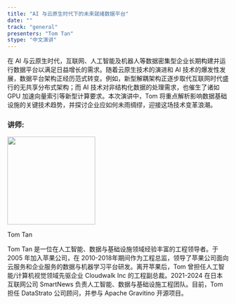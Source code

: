 ```yaml
---
title: "AI 与云原生时代下的未来就绪数据平台"
date: ""
track: "general"
presenters: "Tom Tan"
stype: "中文演讲"
---
```


在 AI 与云原生时代，互联网、人工智能及机器人等数据密集型企业长期构建并运行数据平台以满足日益增长的需求。随着云原生技术的演进和 AI 技术的爆发性发展，数据平台架构正经历范式转变。例如，新型解耦架构正逐步取代互联网时代盛行的无共享分布式架构；而 AI 技术对非结构化数据的处理需求，也催生了诸如 GPU 加速向量索引等新型计算要求。本次演讲中，Tom 将重点解析影响数据基础设施的关键技术趋势，并探讨企业应如何未雨绸缪，迎接这场技术变革浪潮。

### 讲师:

<img src="https://sessionize.com/image/0fee-400o400o1-UrGw8m5cEy88Yt2LE1MqNY.jpg" width="200" /><br/>

Tom Tan

Tom Tan 是一位在人工智能、数据与基础设施领域经验丰富的工程领导者。于 2005 年加入苹果公司，在 2010-2018年期间作为工程总监，领导了苹果公司面向云服务和企业服务的数据与机器学习平台研发。离开苹果后，Tom 曾担任人工智能/计算机视觉领域先驱企业 Cloudwalk Inc 的工程副总裁。2021-2024 在日本互联网公司 SmartNews 负责人工智能、数据与基础设施工程团队。目前，Tom 担任 DataStrato 公司顾问，并参与 Apache Gravitino 开源项目。